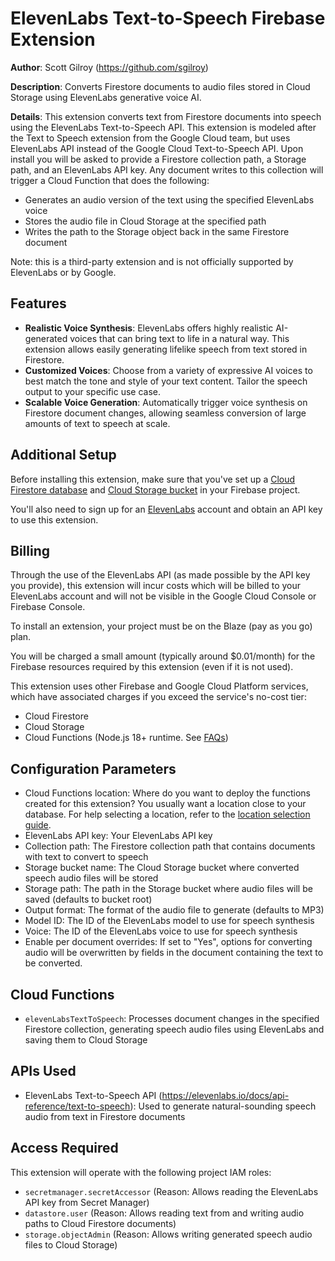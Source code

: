 # ElevenLabs Text-to-Speech Firebase Extension

**Author**: Scott Gilroy (https://github.com/sgilroy)

**Description**: Converts Firestore documents to audio files stored in Cloud Storage using ElevenLabs generative voice AI.

**Details**: This extension converts text from Firestore documents into speech using the ElevenLabs Text-to-Speech API. This extension is modeled after the Text to Speech extension from the Google Cloud team, but uses ElevenLabs API instead of the Google Cloud Text-to-Speech API. Upon install you will be asked to provide a Firestore collection path, a Storage path, and an ElevenLabs API key. Any document writes to this collection will trigger a Cloud Function that does the following:

- Generates an audio version of the text using the specified ElevenLabs voice
- Stores the audio file in Cloud Storage at the specified path
- Writes the path to the Storage object back in the same Firestore document

Note: this is a third-party extension and is not officially supported by ElevenLabs or by Google.

## Features

- **Realistic Voice Synthesis**: ElevenLabs offers highly realistic AI-generated voices that can bring text to life in a natural way. This extension allows easily generating lifelike speech from text stored in Firestore.
- **Customized Voices**: Choose from a variety of expressive AI voices to best match the tone and style of your text content. Tailor the speech output to your specific use case.
- **Scalable Voice Generation**: Automatically trigger voice synthesis on Firestore document changes, allowing seamless conversion of large amounts of text to speech at scale.

## Additional Setup

Before installing this extension, make sure that you've set up a [Cloud Firestore database](https://firebase.google.com/docs/firestore/quickstart) and [Cloud Storage bucket](https://firebase.google.com/docs/storage) in your Firebase project.

You'll also need to sign up for an [ElevenLabs](https://elevenlabs.io/) account and obtain an API key to use this extension.

## Billing

Through the use of the ElevenLabs API (as made possible by the API key you provide), this extension will incur costs which will be billed to your ElevenLabs account and will not be visible in the Google Cloud Console or Firebase Console.

To install an extension, your project must be on the Blaze (pay as you go) plan.

You will be charged a small amount (typically around $0.01/month) for the Firebase resources required by this extension (even if it is not used).

This extension uses other Firebase and Google Cloud Platform services, which have associated charges if you exceed the service's no-cost tier:

- Cloud Firestore
- Cloud Storage
- Cloud Functions (Node.js 18+ runtime. See [FAQs](https://firebase.google.com/support/faq#extensions-pricing))

## Configuration Parameters

- Cloud Functions location: Where do you want to deploy the functions created for this extension? You usually want a location close to your database. For help selecting a location, refer to the [location selection guide](https://firebase.google.com/docs/functions/locations).
- ElevenLabs API key: Your ElevenLabs API key
- Collection path: The Firestore collection path that contains documents with text to convert to speech
- Storage bucket name: The Cloud Storage bucket where converted speech audio files will be stored
- Storage path: The path in the Storage bucket where audio files will be saved (defaults to bucket root)
- Output format: The format of the audio file to generate (defaults to MP3)
- Model ID: The ID of the ElevenLabs model to use for speech synthesis
- Voice: The ID of the ElevenLabs voice to use for speech synthesis
- Enable per document overrides: If set to \"Yes\", options for converting audio will be overwritten by fields in the document containing the text to be converted.

## Cloud Functions

- `elevenLabsTextToSpeech`: Processes document changes in the specified Firestore collection, generating speech audio files using ElevenLabs and saving them to Cloud Storage

## APIs Used

- ElevenLabs Text-to-Speech API (https://elevenlabs.io/docs/api-reference/text-to-speech): Used to generate natural-sounding speech audio from text in Firestore documents

## Access Required

This extension will operate with the following project IAM roles:

- `secretmanager.secretAccessor` (Reason: Allows reading the ElevenLabs API key from Secret Manager)
- `datastore.user` (Reason: Allows reading text from and writing audio paths to Cloud Firestore documents)
- `storage.objectAdmin` (Reason: Allows writing generated speech audio files to Cloud Storage)
